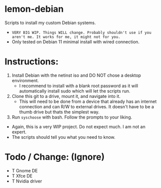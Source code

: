 # lemon-debian </br>
Scripts to install my custom Debian systems. </br>

 - `VERY BIG WIP. Things WILL change. Probably shouldn't use if you aren't me. It works for me, it might not for you.` </br>
 - Only tested on Debian 11 minimal install with wired connection. </br>

# Instructions: </br>
 1. Install Debian with the netinst iso and DO NOT chose a desktop environment.
     - I recommend to install with a blank root password as it will automatically install sudo which will let the scripts run. </br>
 2. Clone this git to a drive, mount it, and navigate into it. </br>
     - This will need to be done from a device that already has an internet connection and can R/W to external drives. It doesn't have to be a thumb drive but thats the simplest way. </br>
 3. Run `syschoose` with bash. Follow the prompts to your liking. </br>

 - Again, this is a very WIP project. Do not expect much. I am not an expert. </br>
 - The scripts should tell you what you need to know. </br>


# Todo / Change: (Ignore) </br>
 - T Gnome DE </br>
 - T Xfce DE </br>
 - T Nvidia driver </br>
